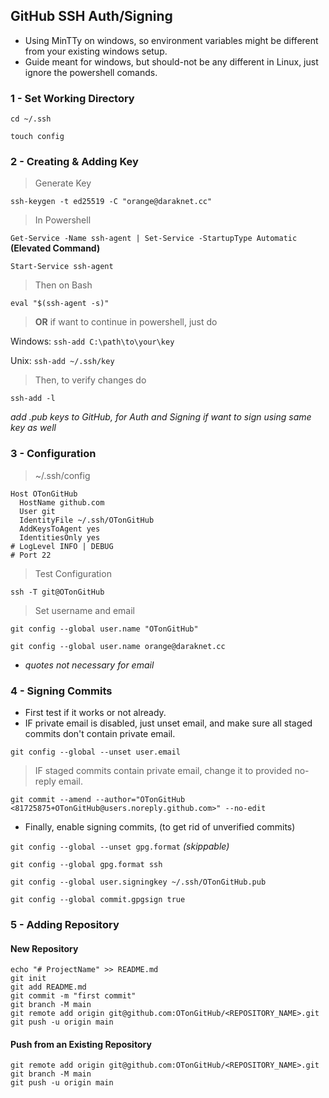 ## GitHub SSH Auth/Signing

- Using MinTTy on windows, so environment variables might be different from your existing windows setup.
- Guide meant for windows, but should-not be any different in Linux, just ignore the powershell comands.

### 1 - Set Working Directory
`cd ~/.ssh`

`touch config`

### 2 - Creating & Adding Key

> Generate Key

`ssh-keygen -t ed25519 -C "orange@daraknet.cc"`

> In Powershell

`Get-Service -Name ssh-agent | Set-Service -StartupType Automatic` **(Elevated Command)**

`Start-Service ssh-agent`

> Then on Bash

`eval "$(ssh-agent -s)"`

> **OR** if want to continue in powershell, just do

Windows: `ssh-add C:\path\to\your\key`

Unix: `ssh-add ~/.ssh/key`

> Then, to verify changes do

`ssh-add -l`

_add .pub keys to GitHub, for Auth and Signing if want to sign using same key as well_

### 3 - Configuration

> ~/.ssh/config

```
Host OTonGitHub
  HostName github.com
  User git
  IdentityFile ~/.ssh/OTonGitHub
  AddKeysToAgent yes
  IdentitiesOnly yes
# LogLevel INFO | DEBUG
# Port 22
```

> Test Configuration

`ssh -T git@OTonGitHub`

> Set username and email

`git config --global user.name "OTonGitHub"`

`git config --global user.name orange@daraknet.cc`

- _quotes not necessary for email_

### 4 - Signing Commits

- First test if it works or not already.
- IF private email is disabled, just unset email, and make sure all staged commits don't contain private email.

`git config --global --unset user.email`

> IF staged commits contain private email, change it to provided no-reply email.

`git commit --amend --author="OTonGitHub <81725875+OTonGitHub@users.noreply.github.com>" --no-edit`

- Finally, enable signing commits, (to get rid of unverified commits)

`git config --global --unset gpg.format` *(skippable)*

`git config --global gpg.format ssh`

`git config --global user.signingkey ~/.ssh/OTonGitHub.pub`

`git config --global commit.gpgsign true`

### 5 - Adding Repository
#### New Repository
```
echo "# ProjectName" >> README.md
git init
git add README.md
git commit -m "first commit"
git branch -M main
git remote add origin git@github.com:OTonGitHub/<REPOSITORY_NAME>.git
git push -u origin main
```

#### Push from an Existing Repository
```
git remote add origin git@github.com:OTonGitHub/<REPOSITORY_NAME>.git
git branch -M main
git push -u origin main
```
